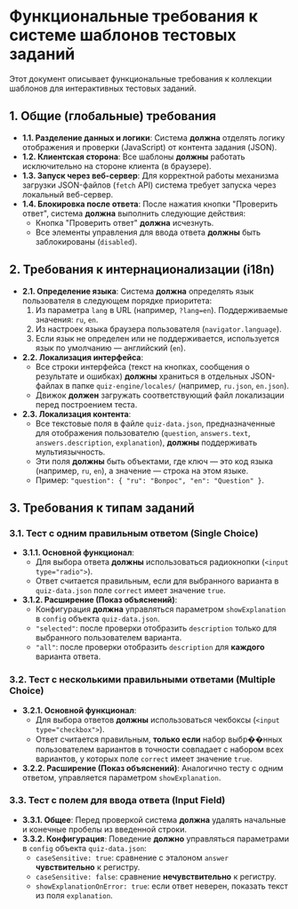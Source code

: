 # Функциональные требования к системе шаблонов тестовых заданий

Этот документ описывает функциональные требования к коллекции шаблонов для интерактивных тестовых заданий.

## 1. Общие (глобальные) требования

-   **1.1. Разделение данных и логики**: Система **должна** отделять логику отображения и проверки (JavaScript) от контента задания (JSON).
-   **1.2. Клиентская сторона**: Все шаблоны **должны** работать исключительно на стороне клиента (в браузере).
-   **1.3. Запуск через веб-сервер**: Для корректной работы механизма загрузки JSON-файлов (`fetch` API) система требует запуска через локальный веб-сервер.
-   **1.4. Блокировка после ответа**: После нажатия кнопки "Проверить ответ", система **должна** выполнить следующие действия:
    -   Кнопка "Проверить ответ" **должна** исчезнуть.
    -   Все элементы управления для ввода ответа **должны** быть заблокированы (`disabled`).

## 2. Требования к интернационализации (i18n)

-   **2.1. Определение языка**: Система **должна** определять язык пользователя в следующем порядке приоритета:
    1.  Из параметра `lang` в URL (например, `?lang=en`). Поддерживаемые значения: `ru`, `en`.
    2.  Из настроек языка браузера пользователя (`navigator.language`).
    3.  Если язык не определен или не поддерживается, используется язык по умолчанию — английский (`en`).
-   **2.2. Локализация интерфейса**:
    -   Все строки интерфейса (текст на кнопках, сообщения о результате и ошибках) **должны** храниться в отдельных JSON-файлах в папке `quiz-engine/locales/` (например, `ru.json`, `en.json`).
    -   Движок **должен** загружать соответствующий файл локализации перед построением теста.
-   **2.3. Локализация контента**:
    -   Все текстовые поля в файле `quiz-data.json`, предназначенные для отображения пользователю (`question`, `answers.text`, `answers.description`, `explanation`), **должны** поддерживать мультиязычность.
    -   Эти поля **должны** быть объектами, где ключ — это код языка (например, `ru`, `en`), а значение — строка на этом языке.
    -   Пример: `"question": { "ru": "Вопрос", "en": "Question" }`.

## 3. Требования к типам заданий

### 3.1. Тест с одним правильным ответом (Single Choice)

-   **3.1.1. Основной функционал**:
    -   Для выбора ответа **должны** использоваться радиокнопки (`<input type="radio">`).
    -   Ответ считается правильным, если для выбранного варианта в `quiz-data.json` поле `correct` имеет значение `true`.
-   **3.1.2. Расширение (Показ объяснений)**:
    -   Конфигурация **должна** управляться параметром `showExplanation` в `config` объекта `quiz-data.json`.
    -   `"selected"`: после проверки отобразить `description` только для выбранного пользователем варианта.
    -   `"all"`: после проверки отобразить `description` для **каждого** варианта ответа.

### 3.2. Тест с несколькими правильными ответами (Multiple Choice)

-   **3.2.1. Основной функционал**:
    -   Для выбора ответов **должны** использоваться чекбоксы (`<input type="checkbox">`).
    -   Ответ считается правильным, **только если** набор выбр��нных пользователем вариантов в точности совпадает с набором всех вариантов, у которых поле `correct` имеет значение `true`.
-   **3.2.2. Расширение (Показ объяснений)**: Аналогично тесту с одним ответом, управляется параметром `showExplanation`.

### 3.3. Тест с полем для ввода ответа (Input Field)

-   **3.3.1. Общее**: Перед проверкой система **должна** удалять начальные и конечные пробелы из введенной строки.
-   **3.3.2. Конфигурация**: Поведение **должно** управляться параметрами в `config` объекта `quiz-data.json`:
    -   `caseSensitive: true`: сравнение с эталоном `answer` **чувствительно** к регистру.
    -   `caseSensitive: false`: сравнение **нечувствительно** к регистру.
    -   `showExplanationOnError: true`: если ответ неверен, показать текст из поля `explanation`.